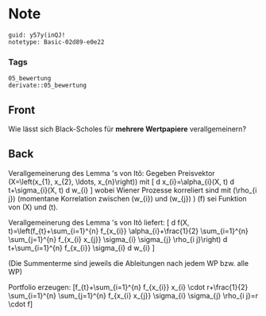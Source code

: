 # Note
```
guid: y57y(inQJ!
notetype: Basic-02d89-e0e22
```

### Tags
```
05_bewertung
derivate::05_bewertung
```

## Front
Wie lässt sich Black-Scholes für <b>mehrere Wertpapiere</b> verallgemeinern?

## Back
Verallgemeinerung des Lemma 's von Itô:
Gegeben Preisvektor \(X=\left(x_{1}, x_{2}, \ldots, x_{n}\right)\) mit
\[
d x_{i}=\alpha_{i}(X, t) d t+\sigma_{i}(X, t) d w_{i}
\]
wobei Wiener Prozesse korreliert sind mit \(\rho_{i j}\) (momentane Korrelation zwischen \(w_{i}\) und \(w_{j}\) ) \(f\) sei Funktion von \(X\) und \(t\).

Verallgemeinerung des Lemma 's von Itô liefert:
\[
d f(X, t)=\left(f_{t}+\sum_{i=1}^{n} f_{x_{i}} \alpha_{i}+\frac{1}{2} \sum_{i=1}^{n} \sum_{j=1}^{n} f_{x_{i} x_{j}} \sigma_{i} \sigma_{j} \rho_{i j}\right) d t+\sum_{i=1}^{n} f_{x_{i}} \sigma_{i} d w_{i}
\]

(Die Summenterme sind jeweils die Ableitungen nach jedem WP bzw. alle WP)

Portfolio erzeugen:
\[f_{t}+\sum_{i=1}^{n} f_{x_{i}} x_{i} \cdot r+\frac{1}{2} \sum_{i=1}^{n} \sum_{j=1}^{n} f_{x_{i} x_{j}} \sigma_{i} \sigma_{j} \rho_{i j}=r \cdot f\]
